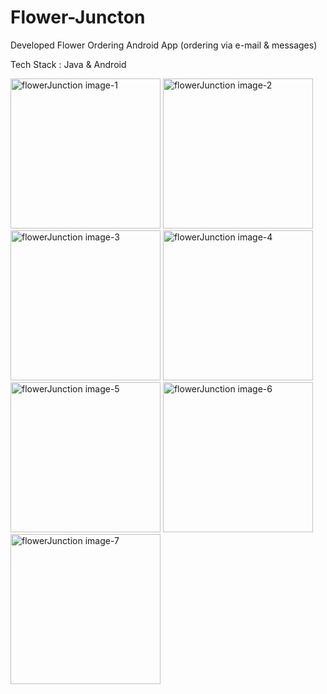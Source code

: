 # Flower-Juncton

Developed Flower Ordering Android App (ordering via e-mail & messages)

Tech Stack : Java & Android

<img src="https://user-images.githubusercontent.com/57410861/156421420-6e963c6a-5510-42fd-9d7c-2950a519a347.jpg" alt="flowerJunction image-1" width="240"/>
<img src="https://user-images.githubusercontent.com/57410861/156421439-2d742b47-17ff-49a4-a736-ec7997d2b5d6.jpg" alt="flowerJunction image-2" width="240"/>
<img src="https://user-images.githubusercontent.com/57410861/156421478-a49fb1c7-fbbe-471f-9c5c-0105ad64a86a.jpg" alt="flowerJunction image-3" width="240"/>
<img src="https://user-images.githubusercontent.com/57410861/156421506-09fa9e41-9110-4a71-aa45-39d1beaf60fe.jpg" alt="flowerJunction image-4" width="240"/>
<img src="https://user-images.githubusercontent.com/57410861/156421518-81226473-ad7a-4f97-8877-84178470471f.jpg" alt="flowerJunction image-5" width="240"/>
<img src="https://user-images.githubusercontent.com/57410861/156421530-5ff6c017-ae75-4ebe-9d3b-5d1fd85f30f5.jpg" alt="flowerJunction image-6" width="240"/>
<img src="https://user-images.githubusercontent.com/57410861/156421547-a1f1695b-4046-4c08-bca6-3e47d7f7ba37.jpg" alt="flowerJunction image-7" width="240"/>
